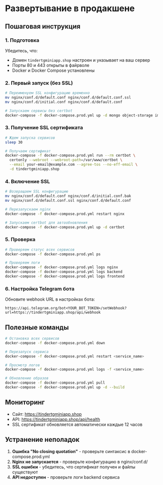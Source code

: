# Развертывание в продакшене

## Пошаговая инструкция

### 1. Подготовка

Убедитесь, что:
- Домен `tindertgminiapp.shop` настроен и указывает на ваш сервер
- Порты 80 и 443 открыты в файрволе
- Docker и Docker Compose установлены

### 2. Первый запуск (без SSL)

```bash
# Переименуем SSL конфигурацию временно
mv nginx/conf.d/default.conf nginx/conf.d/default.conf.ssl
mv nginx/conf.d/initial.conf nginx/conf.d/default.conf

# Запускаем сервисы без certbot
docker-compose -f docker-compose.prod.yml up -d mongo object-storage imgproxy backend frontend nginx
```

### 3. Получение SSL сертификата

```bash
# Ждем запуска сервисов
sleep 30

# Получаем сертификат
docker-compose -f docker-compose.prod.yml run --rm certbot \
  certonly --webroot --webroot-path=/var/www/certbot \
  --email your-email@example.com --agree-tos --no-eff-email \
  -d tindertgminiapp.shop
```

### 4. Включение SSL

```bash
# Возвращаем SSL конфигурацию
mv nginx/conf.d/default.conf nginx/conf.d/initial.conf.bak
mv nginx/conf.d/default.conf.ssl nginx/conf.d/default.conf

# Перезапускаем nginx
docker-compose -f docker-compose.prod.yml restart nginx

# Запускаем certbot для автообновления
docker-compose -f docker-compose.prod.yml up -d certbot
```

### 5. Проверка

```bash
# Проверяем статус всех сервисов
docker-compose -f docker-compose.prod.yml ps

# Проверяем логи
docker-compose -f docker-compose.prod.yml logs nginx
docker-compose -f docker-compose.prod.yml logs backend
docker-compose -f docker-compose.prod.yml logs frontend
```

### 6. Настройка Telegram бота

Обновите webhook URL в настройках бота:
```
https://api.telegram.org/bot<YOUR_BOT_TOKEN>/setWebhook?url=https://tindertgminiapp.shop/api/webhook
```

## Полезные команды

```bash
# Остановка всех сервисов
docker-compose -f docker-compose.prod.yml down

# Перезапуск сервиса
docker-compose -f docker-compose.prod.yml restart <service_name>

# Просмотр логов
docker-compose -f docker-compose.prod.yml logs -f <service_name>

# Обновление образов
docker-compose -f docker-compose.prod.yml pull
docker-compose -f docker-compose.prod.yml up -d --build
```

## Мониторинг

- Сайт: https://tindertgminiapp.shop
- API: https://tindertgminiapp.shop/api/health
- SSL сертификат обновляется автоматически каждые 12 часов

## Устранение неполадок

1. **Ошибка "No closing quotation"** - проверьте синтаксис в docker-compose.prod.yml
2. **Nginx не запускается** - проверьте конфигурацию в nginx/conf.d/
3. **SSL ошибки** - убедитесь, что сертификат получен и файлы существуют
4. **API недоступен** - проверьте логи backend сервиса
